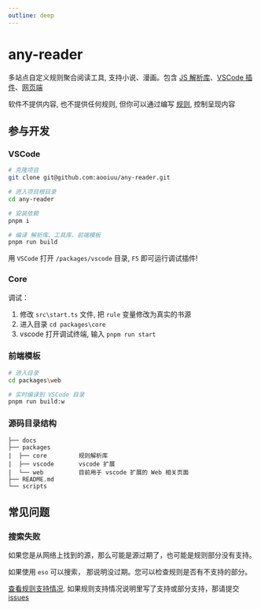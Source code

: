 ```yaml
---
outline: deep
---
```


# any-reader

多站点自定义规则聚合阅读工具, 支持小说、漫画。包含 [JS 解析库](./core/)、[VSCode 插件](./vsc/)、[网页端](./browser/)

软件不提供内容, 也不提供任何规则, 但你可以通过编写 [规则](./rule/), 控制呈现内容

## 参与开发

### VSCode

```sh
# 克隆项目
git clone git@github.com:aooiuu/any-reader.git

# 进入项目根目录
cd any-reader

# 安装依赖
pnpm i

# 编译 解析库、工具库、前端模板
pnpm run build
```

用 `VSCode` 打开 `/packages/vscode` 目录, `F5` 即可运行调试插件!

### Core


调试：

1. 修改 `src\start.ts` 文件, 把 `rule` 变量修改为真实的书源
2. 进入目录 `cd packages\core`
3. vscode 打开调试终端, 输入 `pnpm run start`


### 前端模板

```sh
# 进入目录
cd packages\web

# 实时编译到 VSCode 目录
pnpm run build:w
```

### 源码目录结构

```
├── docs
├── packages
|  ├── core         规则解析库
|  ├── vscode       vscode 扩展
|  └── web          目前用于 vscode 扩展的 Web 相关页面
├── README.md
└── scripts
```

## 常见问题

### 搜索失败

如果您是从网络上找到的源，那么可能是源过期了，也可能是规则部分没有支持。

如果使用 `eso` 可以搜索， 那说明没过期。您可以检查规则是否有不支持的部分。

[查看规则支持情况](/core/#规则支持情况). 如果规则支持情况说明里写了支持或部分支持，那请提交 [issues](https://github.com/aooiuu/any-reader/issues)
